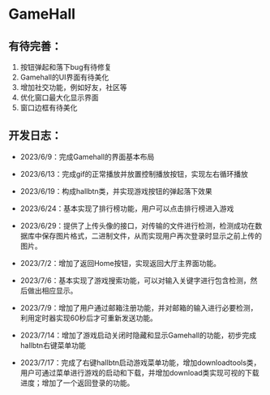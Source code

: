 # GameHall

## 有待完善：

1. 按钮弹起和落下bug有待修复
2. Gamehall的UI界面有待美化
3. 增加社交功能，例如好友，社区等
4. 优化窗口最大化显示界面
5. 窗口边框有待美化

## 开发日志：

- 2023/6/9：完成Gamehall的界面基本布局
- 2023/6/13：完成gif的正常播放并放置控制播放按钮，实现左右循环播放
- 2023/6/19：构成hallbtn类，并实现游戏按钮的弹起落下效果

- 2023/6/24：基本实现了排行榜功能，用户可以点击排行榜进入游戏

- 2023/6/29：提供了上传头像的接口，对传输的文件进行检测，检测成功在数据库中保存图片格式，二进制文件，从而实现用户再次登录时显示之前上传的图片。

- 2023/7/2：增加了返回Home按钮，实现返回大厅主界面功能。

- 2023/7/6：基本实现了游戏搜索功能，可以对输入关键字进行包含检测，然后做出相应显示。

- 2023/7/9：增加了用户通过邮箱注册功能，并对邮箱的输入进行必要检测，利用定时器实现60秒后才可重新发送功能。

- 2023/7/14：增加了游戏启动关闭时隐藏和显示Gamehall的功能，初步完成hallbtn右键菜单功能

- 2023/7/17：完成了右键hallbtn启动游戏菜单功能，增加downloadtools类，用户可通过菜单进行游戏的启动和下载，并增加download类实现可视的下载进度；增加了一个返回登录的功能。
